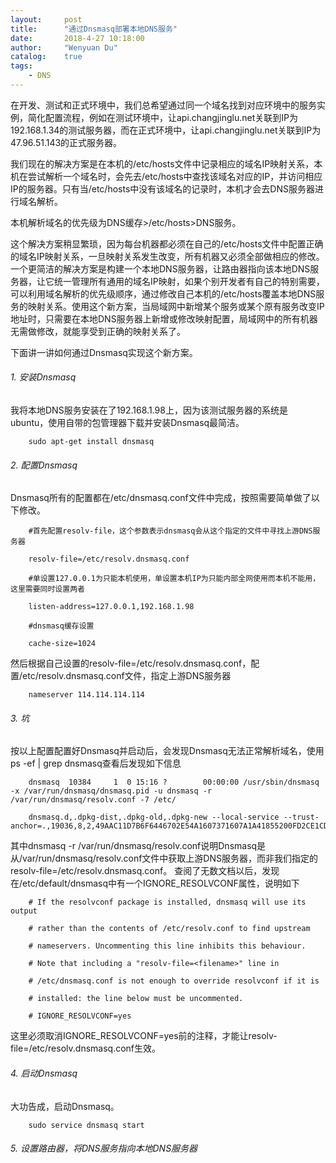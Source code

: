 ```yaml
---
layout:     post
title:      "通过Dnsmasq部署本地DNS服务"
date:       2018-4-27 10:18:00
author:     "Wenyuan Du"
catalog: 	true
tags:
    - DNS
---
```


在开发、测试和正式环境中，我们总希望通过同一个域名找到对应环境中的服务实例，简化配置流程，例如在测试环境中，让api.changjinglu.net关联到IP为192.168.1.34的测试服务器，而在正式环境中，让api.changjinglu.net关联到IP为47.96.51.143的正式服务器。

我们现在的解决方案是在本机的/etc/hosts文件中记录相应的域名IP映射关系，本机在尝试解析一个域名时，会先去/etc/hosts中查找该域名对应的IP，并访问相应IP的服务器。只有当/etc/hosts中没有该域名的记录时，本机才会去DNS服务器进行域名解析。

本机解析域名的优先级为DNS缓存>/etc/hosts>DNS服务。

这个解决方案稍显繁琐，因为每台机器都必须在自己的/etc/hosts文件中配置正确的域名IP映射关系，一旦映射关系发生改变，所有机器又必须全部做相应的修改。一个更简洁的解决方案是构建一个本地DNS服务器，让路由器指向该本地DNS服务器，让它统一管理所有通用的域名IP映射，如果个别开发者有自己的特别需要，可以利用域名解析的优先级顺序，通过修改自己本机的/etc/hosts覆盖本地DNS服务的映射关系。使用这个新方案，当局域网中新增某个服务或某个原有服务改变IP地址时，只需要在本地DNS服务器上新增或修改映射配置，局域网中的所有机器无需做修改，就能享受到正确的映射关系了。

下面讲一讲如何通过Dnsmasq实现这个新方案。

###### 1. 安装Dnsmasq
我将本地DNS服务安装在了192.168.1.98上，因为该测试服务器的系统是ubuntu，使用自带的包管理器下载并安装Dnsmasq最简洁。
```shell
    sudo apt-get install dnsmasq
```

###### 2. 配置Dnsmasq
Dnsmasq所有的配置都在/etc/dnsmasq.conf文件中完成，按照需要简单做了以下修改。
```text
    #首先配置resolv-file，这个参数表示dnsmasq会从这个指定的文件中寻找上游DNS服务器

    resolv-file=/etc/resolv.dnsmasq.conf

    #单设置127.0.0.1为只能本机使用，单设置本机IP为只能内部全网使用而本机不能用，这里需要同时设置两者

    listen-address=127.0.0.1,192.168.1.98

    #dnsmasq缓存设置
    
    cache-size=1024
```

然后根据自己设置的resolv-file=/etc/resolv.dnsmasq.conf，配置/etc/resolv.dnsmasq.conf文件，指定上游DNS服务器
```text
    nameserver 114.114.114.114
```

###### 3. 坑
按以上配置配置好Dnsmasq并启动后，会发现Dnsmasq无法正常解析域名，使用ps -ef | grep dnsmasq查看后发现如下信息
```text
    dnsmasq  10384     1  0 15:16 ?        00:00:00 /usr/sbin/dnsmasq -x /var/run/dnsmasq/dnsmasq.pid -u dnsmasq -r /var/run/dnsmasq/resolv.conf -7 /etc/

    dnsmasq.d,.dpkg-dist,.dpkg-old,.dpkg-new --local-service --trust-anchor=.,19036,8,2,49AAC11D7B6F6446702E54A1607371607A1A41855200FD2CE1CDDE32F24E8FB5
```
其中dnsmasq -r /var/run/dnsmasq/resolv.conf说明Dnsmasq是从/var/run/dnsmasq/resolv.conf文件中获取上游DNS服务器，而非我们指定的resolv-file=/etc/resolv.dnsmasq.conf。
查阅了无数文档以后，发现在/etc/default/dnsmasq中有一个IGNORE_RESOLVCONF属性，说明如下
```text
    # If the resolvconf package is installed, dnsmasq will use its output

    # rather than the contents of /etc/resolv.conf to find upstream

    # nameservers. Uncommenting this line inhibits this behaviour.

    # Note that including a "resolv-file=<filename>" line in

    # /etc/dnsmasq.conf is not enough to override resolvconf if it is

    # installed: the line below must be uncommented.

    # IGNORE_RESOLVCONF=yes
```
这里必须取消IGNORE_RESOLVCONF=yes前的注释，才能让resolv-file=/etc/resolv.dnsmasq.conf生效。

###### 4. 启动Dnsmasq
大功告成，启动Dnsmasq。
```shell
    sudo service dnsmasq start
```



###### 5. 设置路由器，将DNS服务指向本地DNS服务器
